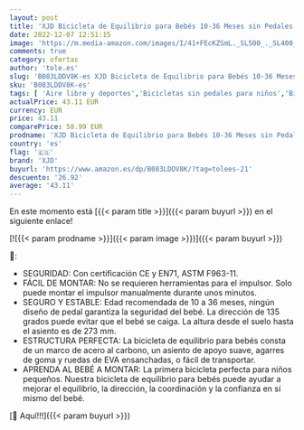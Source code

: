 ```yaml
---
layout: post
title: 'XJD Bicicleta de Equilibrio para Bebés 10-36 Meses sin Pedales con 4 Ruedas Ultraligera y Primera Bicicleta de Juguete para Niños Pequeños'
date: 2022-12-07 12:51:15
image: 'https://m.media-amazon.com/images/I/41+FEcKZSmL._SL500_._SL400_.jpg'
comments: true
category: ofertas
author: 'tole.es'
slug: 'B083LDDV8K-es XJD Bicicleta de Equilibrio para Bebés 10-36 Meses sin...'
sku: 'B083LDDV8K-es'
tags: [ 'Aire libre y deportes','Bicicletas sin pedales para niños','Bicicletas, triciclos y correpasillos','Juguetes','Juguetes y juegos','bicicleta','xjd','🇪🇸', ]
actualPrice: 43.11 EUR
currency: EUR
price: 43.11
comparePrice: 58.99 EUR
prodname: 'XJD Bicicleta de Equilibrio para Bebés 10-36 Meses sin Pedales con 4 Ruedas Ultraligera y Primera Bicicleta de Juguete para Niños Pequeños'
country: 'es'
flag: '🇪🇸'
brand: 'XJD'
buyurl: 'https://www.amazon.es/dp/B083LDDV8K/?tag=tolees-21'
descuento: '26.92'
average: '43.11'
---
```


En este momento está [{{< param title >}}]({{< param buyurl >}}) en el siguiente enlace!

[![{{< param prodname >}}]({{< param image >}})]({{< param buyurl >}})

🔎:

- SEGURIDAD: Con certificación CE y EN71, ASTM F963-11.
- FÁCIL DE MONTAR: No se requieren herramientas para el impulsor. Solo puede montar el impulsor manualmente durante unos minutos.
- SEGURO Y ESTABLE: Edad recomendada de 10 a 36 meses, ningún diseño de pedal garantiza la seguridad del bebé. La dirección de 135 grados puede evitar que el bebé se caiga. La altura desde el suelo hasta el asiento es de 273 mm.
- ESTRUCTURA PERFECTA: La bicicleta de equilibrio para bebés consta de un marco de acero al carbono, un asiento de apoyo suave, agarres de goma y ruedas de EVA ensanchadas, o fácil de transportar.
- APRENDA AL BEBÉ A MONTAR: La primera bicicleta perfecta para niños pequeños. Nuestra bicicleta de equilibrio para bebés puede ayudar a mejorar el equilibrio, la dirección, la coordinación y la confianza en sí mismo del bebé.

[🛒 Aquí!!!]({{< param buyurl >}})
